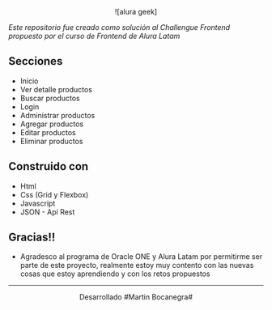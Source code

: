 
<div align="center">
  
  ![alura geek]

</div>

_Este repositorio fue creado como solución al Challengue Frontend  propuesto por el curso de Frontend de Alura Latam_

## Secciones
* Inicio
* Ver detalle productos
* Buscar productos
* Login
* Administrar productos
* Agregar productos
* Editar productos
* Eliminar productos

## Construido con 

* Html
* Css (Grid y Flexbox)
* Javascript
* JSON - Api Rest

## Gracias!!

* Agradesco al programa de Oracle ONE y Alura Latam por permitirme ser parte de este proyecto, realmente estoy muy contento con las nuevas cosas que estoy aprendiendo y con los retos propuestos

---

<div align="center">
   Desarrollado #Martin Bocanegra#
  
</div>
